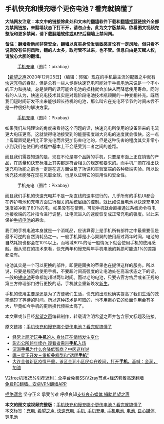  <h2>手机快充和慢充哪个更伤电池？看完就搞懂了</h2> <p class="notice"><b>大陆网友注意：本文中的链接除此处和文末的<a href="https://github.com/bannedbook/fanqiang" >翻墙</a>软件下载和<a href="https://github.com/killgcd/justmysocks/blob/master/README.md">翻墙推荐</a>链接外全部为禁网链接，未翻墙状态下打不开，请勿点击。此为文字版禁闻，欲看图文视频完整版和更多禁闻，请下载<a href="https://github.com/bannedbook/fanqiang">翻墙软件或APP</a>后翻墙上禁闻网。</p><p>备注：翻墙看新闻非常安全，翻墙以真实身份发表敏感言论有一定风险，但只看不说则没有任何风险，翻的人太多，政府管不过来，也不管。信息自由是天赋人权，请放心大胆的翻墙。</b></p>  <div class="entry"> <figure><figcaption><a href="https://www.bannedbook.org/bnews/tag/%e6%89%8b%e6%9c%ba/" class="st_tag internal_tag" rel="tag" title="标签 手机 下的日志">手机</a><a href="https://www.bannedbook.org/bnews/tag/%E5%85%85%E7%94%B5/" class="st_tag internal_tag" rel="tag" title="标签 充电 下的日志">充电</a>（图片：pixabay）</figcaption></figure> <p>【<span class='wp_keywordlink_affiliate'><a href="https://www.soundofhope.org" title="希望之声" target="_blank">希望之声</a></span>2020年12月25日】（编辑：郭强）现在的手机最主流的配置之中就有<a href="https://www.bannedbook.org/bnews/tag/%E5%BF%AB%E9%80%9F%E5%85%85%E7%94%B5/" class="st_tag internal_tag" rel="tag" title="标签 快速充电 下的日志">快速充电</a>的身影，但是总有一些人觉得快速充电可能对于手机<a href="https://www.bannedbook.org/bnews/tag/%e7%94%b5%e6%b1%a0/" class="st_tag internal_tag" rel="tag" title="标签 电池 下的日志">电池</a>来说是一个不小的压力和挑战，总是使用的话可能会电池的损耗就会加快从而降低使用寿命。同时有的人认为，快速充电技术其实是对现阶段电池技术瓶颈期的一种变相补充。既然我们短时间研发不出来能够超长待机的电池，那么叫它在充电环节节约时间未尝不是一种很好的解决方案。</p> <figure><figcaption><a href="https://www.bannedbook.org/bnews/tag/%E6%89%8B%E6%9C%BA%E5%85%85%E7%94%B5/" class="st_tag internal_tag" rel="tag" title="标签 手机充电 下的日志">手机充电</a>（图片：Pixabay）</figcaption></figure> <p>如果我们从纯理论的角度来看待这个问题的话，快速充电所使用的设备带来的电流更大电压更高，这就使得电池接受到的能量密度越大充电的速度就会很快。这一点上毋庸置疑是相比正常充电而言更加伤害电池的。但是这种伤害的程度其实非常小小到我们在使用的过程中基本上不会感受到二者之间的差距。</p>  <p>而且我们需要知道的是，现在不论是哪个品牌的手机，只要是市面上正在销售的产品，在质量和快充标准上其实都是符合相关的规定和要求的。而手机厂商在推出快速充电功能之前也一定是在这方面做足了功课和实验室端的各种极端实验。所以说快充技术能够在现在风靡全球，也足以证明它的实用性和安全性。</p> <figure><figcaption>手机充电（图片：Pixabay）</figcaption></figure> <p>而且我们手机的快速充电并不是一条直线的速率进行的。几乎所有的手机UI都会在养护电池和充电方面进行相关的系统层级的控制。就比如说当电池以快速充电的速度被冲到了80%的电，如果没有在使用，可能手机就会直接通过系统命令将电池接收端的芯片指令进行调整，让电流进入的速度恢复成正常充电的强度。以此来保护<a href="https://www.bannedbook.org/bnews/tag/%E6%89%8B%E6%9C%BA%E7%94%B5%E6%B1%A0/" class="st_tag internal_tag" rel="tag" title="标签 手机电池 下的日志">手机电池</a>的寿命。</p>  <p>我们的手机电池本身就是一个消耗品，应该算得上是手机所有部件之中最重要但是最不可逆的自然消耗品之一。一般手机算是小心翼翼的使用超过两年时间，电池的自然耗损也都会在10%以上。而地域80%的话一般情况下就会使用手机的使用感触。而从现在的技术来看，快充两年和慢充两年手机电池的耗损可能连1%的差距都没有。</p> <p>电池其实是一个可以更换的部件，即便是固执的苹果也在提供这样的服务。所以说，只要是规范的使用手机，不要超时间高强度的让电池处在高温状态之下的话，一般的<a href="https://www.bannedbook.org/bnews/tag/%E9%94%82%E7%94%B5%E6%B1%A0/" class="st_tag internal_tag" rel="tag" title="标签 锂电池 下的日志">锂电池</a>寿命都能超过两年时间。而过老的电池，只要去官方售后或者正规的第三方修理部门进行更换的话，手机就会重新焕发<span class='wp_keywordlink'><a href="https://www.bannedbook.org/forum2/topic1642.html" title="正见网《新生》" target="_blank">新生</a></span>。</p>  <p>手机的使用主要是还是为了方便我们生活，快充的出现也确实提高了我们生活的效率缩短了等待的时间。所以这种技术是可取的，也不用担心它的负面作用会有多大，毕竟如今手机的更新换代频率太高了。</p> <p>本文章或节目经<a href="https://www.bannedbook.org/bnews/tag/%e5%b8%8c%e6%9c%9b%e4%b9%8b%e5%a3%b0/" class="st_tag internal_tag" rel="tag" title="标签 希望之声 下的日志">希望之声</a>编辑制作，转载请注明希望之声并包含原文标题及链接。</p>  <p>原文链接：<a class="src_link"  href="https://www.soundofhope.org/post/457162" target="_blank">手机快充和慢充哪个更伤电池？看完就搞懂了</a></p> <ul class='op-related-articles' title='相关阅读'> <li><a href='https://www.bannedbook.org/bnews/health/20201225/1454853.html' target='_blank'>经常上厕所玩<b>手机</b>的人 身体正在悄悄发生变化</a></li> <li><a href='https://www.bannedbook.org/bnews/taiwannews/20201224/1453935.html' target='_blank'>彰市公所跨年续办 观看者需带<b>手机</b>入场</a></li> <li><a href='https://www.bannedbook.org/bnews/comments/20201224/1453790.html' target='_blank'>沉溺<b>手机</b>为什么会降低智商？中医这样说</a></li> <li><a href='https://www.bannedbook.org/bnews/lifebaike/20201223/1453541.html' target='_blank'>曝三星正开发三重折叠机型和“透明<b>手机</b>”</a></li> <li><a href='https://www.bannedbook.org/bnews/bannedvideo/20201222/1452760.html' target='_blank'>大连金普新区疫情严重，该区金润小区民众在晚间，打开<b>手机</b>，高喊：金润，加油</a></li> </ul> <p class="texttj"> <a href="https://github.com/bannedbook/fanqiang/wiki/V2ray%E6%9C%BA%E5%9C%BA" target="_blank">V2free机场25%引荐返利：全平台免费SS/V2ray节点+经济套餐高速翻墙</a><br/> <a href="https://github.com/bannedbook/fanqiang/wiki/%E7%A6%81%E9%97%BB%E7%BD%91%E5%AE%89%E5%8D%93%E7%BF%BB%E5%A2%99%E6%96%B0%E9%97%BBAPP" target="_blank">免费PC翻墙、安卓VPN翻墙APP</a></p><p><span class='wp_keywordlink'><a href="https://www.bannedbook.org/forum2/topic1584.html" title="《拒绝谎言》" target="_blank">拒绝谎言</a></span> 坚守正义 承受苦难 呼唤良知<a href="/page/donate">支持良心媒体 捐助希望之声</a></p><a name='sharetosocial'></a>       <div><b>本文的图文或视频完整版</b>：<a href='https://www.bannedbook.org/bnews/comments/20201226/1455061.html'>手机快充和慢充哪个更伤电池？看完就搞懂了</a></div>  </div><!--END ENTRY--> <div class="postfooter"> <div>本文标签：<a href="https://www.bannedbook.org/bnews/tag/%E5%85%85%E7%94%B5/" rel="tag">充电</a>, <a href="https://www.bannedbook.org/bnews/tag/%e5%b8%8c%e6%9c%9b%e4%b9%8b%e5%a3%b0/" rel="tag">希望之声</a>, <a href="https://www.bannedbook.org/bnews/tag/%E5%BF%AB%E9%80%9F%E5%85%85%E7%94%B5/" rel="tag">快速充电</a>, <a href="https://www.bannedbook.org/bnews/tag/%e6%89%8b%e6%9c%ba/" rel="tag">手机</a>, <a href="https://www.bannedbook.org/bnews/tag/%E6%89%8B%E6%9C%BA%E5%85%85%E7%94%B5/" rel="tag">手机充电</a>, <a href="https://www.bannedbook.org/bnews/tag/%E6%89%8B%E6%9C%BA%E7%94%B5%E6%B1%A0/" rel="tag">手机电池</a>, <a href="https://www.bannedbook.org/bnews/tag/%e7%94%b5%e6%b1%a0/" rel="tag">电池</a>, <a href="https://www.bannedbook.org/bnews/tag/%E8%89%AF%E5%BF%83%E5%AA%92%E4%BD%93/" rel="tag">良心媒体</a>, <a href="https://www.bannedbook.org/bnews/tag/%E9%94%82%E7%94%B5%E6%B1%A0/" rel="tag">锂电池</a></div>  </div><!--END POSTFOOTER--> 